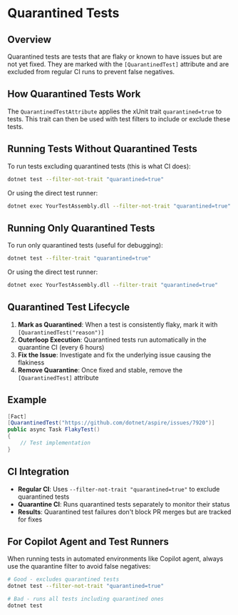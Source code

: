 # Quarantined Tests

## Overview

Quarantined tests are tests that are flaky or known to have issues but are not yet fixed. They are marked with the `[QuarantinedTest]` attribute and are excluded from regular CI runs to prevent false negatives.

## How Quarantined Tests Work

The `QuarantinedTestAttribute` applies the xUnit trait `quarantined=true` to tests. This trait can then be used with test filters to include or exclude these tests.

## Running Tests Without Quarantined Tests

To run tests excluding quarantined tests (this is what CI does):

```bash
dotnet test --filter-not-trait "quarantined=true"
```

Or using the direct test runner:

```bash
dotnet exec YourTestAssembly.dll --filter-not-trait "quarantined=true"
```

## Running Only Quarantined Tests

To run only quarantined tests (useful for debugging):

```bash
dotnet test --filter-trait "quarantined=true"
```

Or using the direct test runner:

```bash
dotnet exec YourTestAssembly.dll --filter-trait "quarantined=true"
```

## Quarantined Test Lifecycle

1. **Mark as Quarantined**: When a test is consistently flaky, mark it with `[QuarantinedTest("reason")]`
2. **Outerloop Execution**: Quarantined tests run automatically in the quarantine CI (every 6 hours)
3. **Fix the Issue**: Investigate and fix the underlying issue causing the flakiness
4. **Remove Quarantine**: Once fixed and stable, remove the `[QuarantinedTest]` attribute

## Example

```csharp
[Fact]
[QuarantinedTest("https://github.com/dotnet/aspire/issues/7920")]
public async Task FlakyTest()
{
    // Test implementation
}
```

## CI Integration

- **Regular CI**: Uses `--filter-not-trait "quarantined=true"` to exclude quarantined tests
- **Quarantine CI**: Runs quarantined tests separately to monitor their status
- **Results**: Quarantined test failures don't block PR merges but are tracked for fixes

## For Copilot Agent and Test Runners

When running tests in automated environments like Copilot agent, always use the quarantine filter to avoid false negatives:

```bash
# Good - excludes quarantined tests
dotnet test --filter-not-trait "quarantined=true"

# Bad - runs all tests including quarantined ones
dotnet test
```